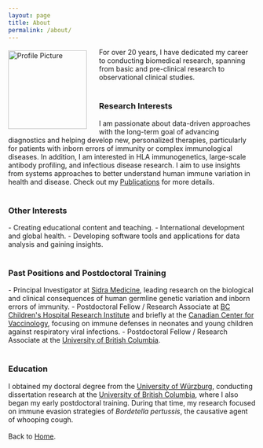 ```yaml
---
layout: page
title: About
permalink: /about/
---
```


<img src="{{ '/assets/img/profile-pic.jpg' | relative_url }}" alt="Profile Picture" style="float: left; margin: 5px 25px 0 0;" width="160px">

For over 20 years, I have dedicated my career to conducting biomedical research, spanning from basic and pre-clinical research to observational clinical studies.
<br>
<br>
<h3>Research Interests</h3>
I am passionate about data-driven approaches with the long-term goal of advancing diagnostics and helping develop new, personalized therapies, particularly for patients with inborn errors of immunity or complex immunological diseases. In addition, I am interested in HLA immunogenetics, large-scale antibody profiling, and infectious disease research. I aim to use insights from systems approaches to better understand human immune variation in health and disease. Check out my <a href="{{ '/publications/' | relative_url }}">Publications</a> for more details.
<br>
<br>
<h3>Other Interests</h3>
- Creating educational content and teaching.
- International development and global health.
- Developing software tools and applications for data analysis and gaining insights.
<br>
<br>
<h3>Past Positions and Postdoctoral Training</h3>
- Principal Investigator at <a href="{{ 'https://www.sidra.org/' }}">Sidra Medicine</a>, leading research on the biological and clinical consequences of human germline genetic variation and inborn errors of immunity.
- Postdoctoral Fellow / Research Associate at <a href="{{ 'https://bcchr.ca/' }}">BC Children's Hospital Research Institute</a> and briefly at the <a href="{{ 'https://centerforvaccinology.ca/' }}">Canadian Center for Vaccinology</a>, focusing on immune defenses in neonates and young children against respiratory viral infections.
- Postdoctoral Fellow / Research Associate at the <a href="{{ 'https://www.ubc.ca/' }}">University of British Columbia</a>.
<br>
<br>
<h3>Education</h3>
I obtained my doctoral degree from the <a href="{{ 'https://www.uni-wuerzburg.de/en/' }}">University of Würzburg</a>, conducting dissertation research at the <a href="{{ 'https://www.ubc.ca/' }}">University of British Columbia</a>, where I also began my early postdoctoral training. During that time, my research focused on immune evasion strategies of <i>Bordetella pertussis</i>, the causative agent of whooping cough.
<br>
<br>
Back to <a href="{{ '/' | relative_url }}">Home</a>.